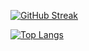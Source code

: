 [![GitHub Streak](https://streak-stats.demolab.com?user=psiblvdegod&layout=compact&theme=dracula&mode=weekly)](https://git.io/streak-stats)

[![Top Langs](https://github-readme-stats.vercel.app/api/top-langs/?username=psiblvdegod&layout=compact&theme=dracula)](https://github.com/psiblvdegod)

